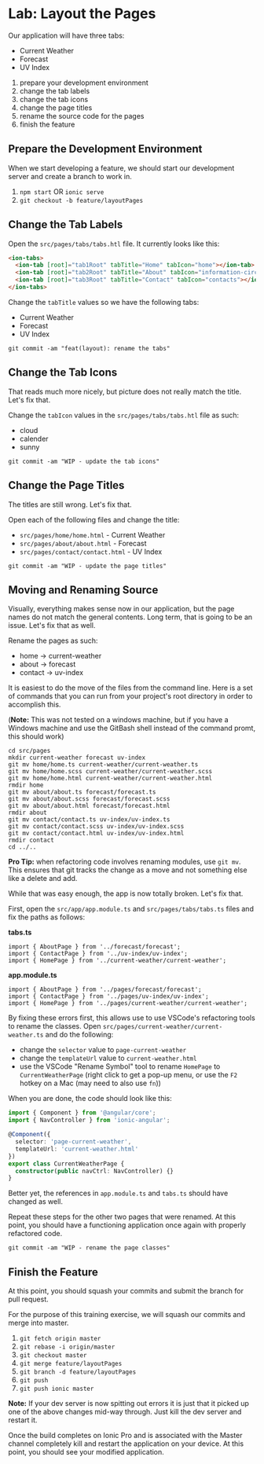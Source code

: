 # Lab: Layout the Pages

Our application will have three tabs:

* Current Weather
* Forecast
* UV Index


1. prepare your development environment
1. change the tab labels
1. change the tab icons
1. change the page titles
1. rename the source code for the pages
1. finish the feature

## Prepare the Development Environment

When we start developing a feature, we should start our development server and create a branch to work in.

1. `npm start` OR `ionic serve`
1. `git checkout -b feature/layoutPages`

## Change the Tab Labels

Open the `src/pages/tabs/tabs.htl` file. It currently looks like this:

```html
<ion-tabs>
  <ion-tab [root]="tab1Root" tabTitle="Home" tabIcon="home"></ion-tab>
  <ion-tab [root]="tab2Root" tabTitle="About" tabIcon="information-circle"></ion-tab>
  <ion-tab [root]="tab3Root" tabTitle="Contact" tabIcon="contacts"></ion-tab>
</ion-tabs>
```

Change the `tabTitle` values so we have the following tabs:

* Current Weather
* Forecast
* UV Index

`git commit -am "feat(layout): rename the tabs"`


## Change the Tab Icons

That reads much more nicely, but picture does not really match the title. Let's fix that.

Change the `tabIcon` values in the `src/pages/tabs/tabs.htl` file as such:

* cloud
* calender
* sunny

`git commit -am "WIP - update the tab icons"`

## Change the Page Titles

The titles are still wrong. Let's fix that.

Open each of the following files and change the title:

* `src/pages/home/home.html` - Current Weather
* `src/pages/about/about.html` - Forecast 
* `src/pages/contact/contact.html` - UV Index 

`git commit -am "WIP - update the page titles"`

## Moving and Renaming Source

Visually, everything makes sense now in our application, but the page names do not match the general contents. Long term, that is going to be an issue. Let's fix that as well.

Rename the pages as such:

* home -> current-weather
* about -> forecast
* contact -> uv-index

It is easiest to do the move of the files from the command line. Here is a set of commands that you can run from your project's root directory in order to accomplish this.

(**Note:** This was not tested on a windows machine, but if you have a Windows machine and use the GitBash shell instead of the command promt, this should work)

```
cd src/pages
mkdir current-weather forecast uv-index
git mv home/home.ts current-weather/current-weather.ts
git mv home/home.scss current-weather/current-weather.scss
git mv home/home.html current-weather/current-weather.html
rmdir home
git mv about/about.ts forecast/forecast.ts
git mv about/about.scss forecast/forecast.scss
git mv about/about.html forecast/forecast.html
rmdir about
git mv contact/contact.ts uv-index/uv-index.ts
git mv contact/contact.scss uv-index/uv-index.scss
git mv contact/contact.html uv-index/uv-index.html
rmdir contact
cd ../..
```

**Pro Tip:** when refactoring code involves renaming modules, use `git mv`. This ensures that git tracks the change as a move and not something else like a delete and add.

While that was easy enough, the app is now totally broken. Let's fix that.

First, open the `src/app/app.module.ts` and `src/pages/tabs/tabs.ts` files and fix the paths as follows:

**tabs.ts**

```
import { AboutPage } from '../forecast/forecast';
import { ContactPage } from '../uv-index/uv-index';
import { HomePage } from '../current-weather/current-weather';
```

**app.module.ts**

```
import { AboutPage } from '../pages/forecast/forecast';
import { ContactPage } from '../pages/uv-index/uv-index';
import { HomePage } from '../pages/current-weather/current-weather';
```

By fixing these errors first, this allows use to use VSCode's refactoring tools to rename the classes. Open `src/pages/current-weather/current-weather.ts` and do the following:

* change the `selector` value to `page-current-weather`
* change the `templateUrl` value to `current-weather.html`
* use the VSCode "Rename Symbol" tool to rename `HomePage` to `CurrentWeatherPage` (right click to get a pop-up menu, or use the `F2` hotkey on a Mac (may need to also use `fn`))

When you are done, the code should look like this:

```TypeScript
import { Component } from '@angular/core';
import { NavController } from 'ionic-angular';

@Component({
  selector: 'page-current-weather',
  templateUrl: 'current-weather.html'
})
export class CurrentWeatherPage {
  constructor(public navCtrl: NavController) {}
}
```

Better yet, the references in `app.module.ts` and `tabs.ts` should have changed as well.

Repeat these steps for the other two pages that were renamed. At this point, you should have a functioning application once again with properly refactored code.

`git commit -am "WIP - rename the page classes"`

## Finish the Feature

At this point, you should squash your commits and submit the branch for pull request.

For the purpose of this training exercise, we will squash our commits and merge into master.

1. `git fetch origin master`
1. `git rebase -i origin/master`
1. `git checkout master`
1. `git merge feature/layoutPages`
1. `git branch -d feature/layoutPages`
1. `git push`
1. `git push ionic master`

**Note:** If your dev server is now spitting out errors it is just that it picked up one of the above changes mid-way through. Just kill the dev server and restart it.

Once the build completes on Ionic Pro and is associated with the Master channel completely kill and restart the application on your device. At this point, you should see your modified application.